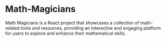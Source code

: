 # Math-Magicians
Math Magicians is a React project that showcases a collection of math-related tools and resources, providing an interactive and engaging platform for users to explore and enhance their mathematical skills.

